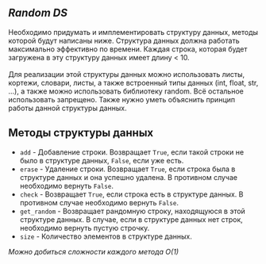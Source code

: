 ## _Random DS_
Необходимо придумать и имплементировать структуру данных, методы которой будут написаны ниже. Структура данных должна работать максимально эффективно по времени. Каждая строка, которая будет загружена в эту структуру данных имеет длину < 10. <br><br>
Для реализации этой структуры данных можно использовать листы, кортежи, словари, листы, а также встроенный типы данных (int, float, str, ...), а также можно использовать библиотеку random. Всё остальное использовать запрещено. Также нужно уметь объяснить принцип работы данной структуры данных. <br>
## Методы структуры данных
- ``add`` - Добавление строки. Возвращает ``True``, если такой строки не было в структуре данных, ``False``, если уже есть.
- ``erase`` - Удаление строки. Возвращает ``True``, если строка была в структуре данных и она успешно удалена. В противном случае необходимо вернуть ``False``.
- ``check`` - Возвращает ``True``, если строка есть в структуре данных. В противном случае необходимо вернуть ``False``.
- ``get_random`` - Возвращает рандомную строку, находящуюся в этой структуре данных. В случае, если в структуре данных нет строк, необходимо вернуть пустую строчку.
- ``size`` - Количество элементов в структуре данных.

_Можно добиться сложности каждого метода O(1)_
